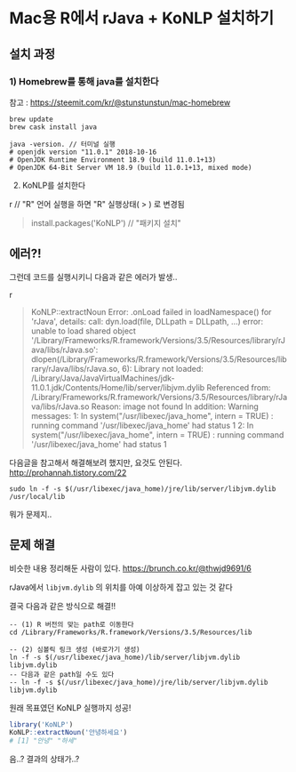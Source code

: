 # Mac용 R에서 rJava + KoNLP 설치하기

## 설치 과정

### 1) Homebrew를 통해 java를 설치한다

참고 : <https://steemit.com/kr/@stunstunstun/mac-homebrew>

```
brew update
brew cask install java

java -version. // 터미널 실행
# openjdk version "11.0.1" 2018-10-16
# OpenJDK Runtime Environment 18.9 (build 11.0.1+13)
# OpenJDK 64-Bit Server VM 18.9 (build 11.0.1+13, mixed mode)
```

2) KoNLP를 설치한다

r               // "R" 언어 실행을 하면  "R" 실행상태( > ) 로 변경됨
> install.packages('KoNLP')  // "패키지 설치"


## 에러?!

그런데 코드를 실행시키니 다음과 같은 에러가 발생..

r 
> KoNLP::extractNoun
Error: .onLoad failed in loadNamespace() for 'rJava', details:
  call: dyn.load(file, DLLpath = DLLpath, ...)
  error: unable to load shared object '/Library/Frameworks/R.framework/Versions/3.5/Resources/library/rJava/libs/rJava.so':
  dlopen(/Library/Frameworks/R.framework/Versions/3.5/Resources/library/rJava/libs/rJava.so, 6): Library not loaded: /Library/Java/JavaVirtualMachines/jdk-11.0.1.jdk/Contents/Home/lib/server/libjvm.dylib
  Referenced from: /Library/Frameworks/R.framework/Versions/3.5/Resources/library/rJava/libs/rJava.so
  Reason: image not found
In addition: Warning messages:
1: In system("/usr/libexec/java_home", intern = TRUE) :
  running command '/usr/libexec/java_home' had status 1
2: In system("/usr/libexec/java_home", intern = TRUE) :
  running command '/usr/libexec/java_home' had status 1


다음글을 참고해서 해결해보려 했지만, 요것도 안된다. <http://prohannah.tistory.com/22>

```
sudo ln -f -s $(/usr/libexec/java_home)/jre/lib/server/libjvm.dylib /usr/local/lib
```

뭐가 문제지..

## 문제 해결

비슷한 내용 정리해둔 사람이 있다. <https://brunch.co.kr/@thwjd9691/6>

rJava에서 `libjvm.dylib` 의 위치를 아예 이상하게 잡고 있는 것 같다

결국 다음과 같은 방식으로 해결!!

```
-- (1) R 버전의 맞는 path로 이동한다
cd /Library/Frameworks/R.framework/Versions/3.5/Resources/lib

-- (2) 심볼릭 링크 생성 (바로가기 생성) 
ln -f -s $(/usr/libexec/java_home)/lib/server/libjvm.dylib libjvm.dylib
-- 다음과 같은 path일 수도 있다
-- ln -f -s $(/usr/libexec/java_home)/jre/lib/server/libjvm.dylib libjvm.dylib
```

원래 목표였던 KoNLP 실행까지 성공!

```r
library('KoNLP')
KoNLP::extractNoun('안녕하세요')
# [1] "안녕" "하세"
```

음..? 결과의 상태가..?
